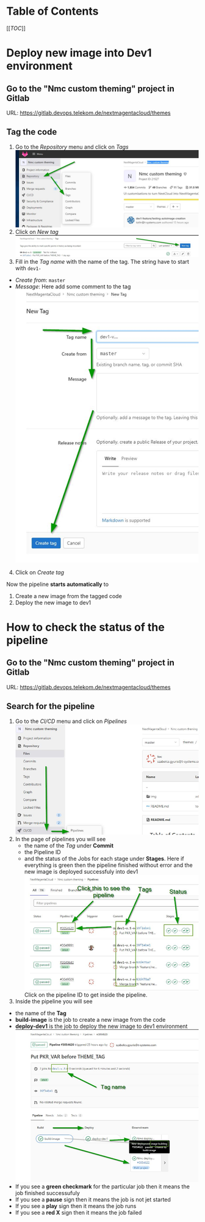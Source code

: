 # Table of Contents
[[_TOC_]]
# Deploy new image into Dev1 environment

## Go to the "Nmc custom theming" project in Gitlab

URL: https://gitlab.devops.telekom.de/nextmagentacloud/themes

## Tag the code

1. Go to the *Repository* menu and click on *Tags*
![Tags menu](./img/tags.jpg)
1. Click on *New tag*
![New tag](./img/tags2.jpg)
1. Fill in the *Tag name* with the name of the tag. The string have to start with `dev1-`
  * *Create from*: `master`
  *  *Message*: Here add some comment to the tag
![New tag](./img/tags3.jpg)
4. Click on *Create tag*

Now the pipeline **starts automatically** to 
1. Create a new image from the tagged code
2. Deploy the new image to dev1

# How to check the status of the pipeline

## Go to the "Nmc custom theming" project in Gitlab

URL: https://gitlab.devops.telekom.de/nextmagentacloud/themes

## Search for the pipeline

1. Go to the *CI/CD* menu and click on *Pipelines*
![Pipeline menu](./img/pipelines1.jpg)
1. In the page of pipelines you will see
    * the name of the *Tag* under **Commit**
    * the Pipeline ID
    * and the status of the Jobs for each stage under **Stages**. Here if everything is green then the pipeline finished without error and the new image is deployed successfuly into dev1
![Pipeline page](./img/pipelines2.jpg)
  Click on the pipeline ID to get inside the pipeline.
1. Inside the pipeline you will see
  * the name of the **Tag**
  * **build-image** is the job to create a new image from the code
  * **deploy-dev1** is the job to deploy the new image to dev1 environment
![Inside the pipelin](./img/pipelines3.jpg)
  * If you see a **green checkmark** for the particular job then it means the job finished successufuly
  * If you see a **pause** sign then it means the job is not jet started
  * If you see a **play** sign then it means the job runs
  * If you see a **red X** sign then it means the job failed
  